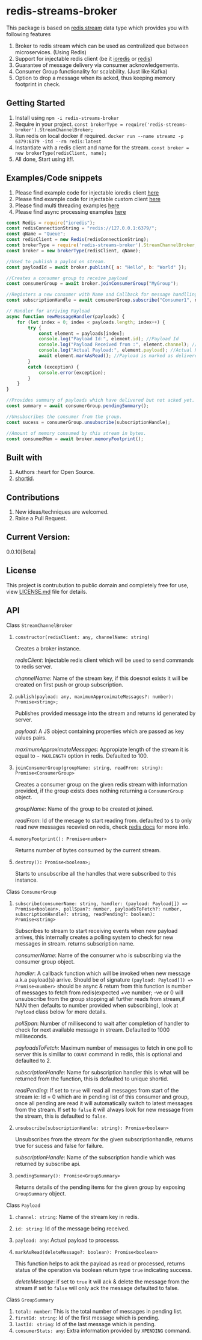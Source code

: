 # redis-streams-broker

This package is based on [redis stream](https://github.com/LRagji/redis-streams-broker) data type which provides you with following features 
1. Broker to redis stream which can be used as centralized que between microservices. (Using Redis)
2. Support for injectable redis client (be it [ioredis](https://www.npmjs.com/package/ioredis) or [redis](https://www.npmjs.com/package/redis))
3. Guarantee of message delivery via consumer acknowledgements.
4. Consumer Group functionality for scalability. (Just like Kafka)
5. Option to drop a message when its acked, thus keeping memory footprint in check.

## Getting Started

1. Install using `npm -i redis-streams-broker`
2. Require in your project. `const brokerType = require('redis-streams-broker').StreamChannelBroker;`
3. Run redis on local docker if required. `docker run --name streamz -p 6379:6379 -itd --rm redis:latest`
3. Instantiate with a redis client and name for the stream. `const broker = new brokerType(redisClient, name);`
4. All done, Start using it!!.

## Examples/Code snippets

1. Please find example code for injectable ioredis client [here](https://github.com/LRagji/redis-streams-broker/blob/master/examples/ioredis.js)
2. Please find example code for injectable custom client [here](https://github.com/LRagji/redis-streams-broker/blob/master/examples/custom.js)
3. Please find multi threading examples [here](https://github.com/LRagji/redis-streams-broker/tree/master/examples/H-Scalling%20idempotent%20operation)
4. Please find async processing examples [here](https://github.com/LRagji/redis-streams-broker/tree/master/examples/Stream%20Processing)

```javascript
const Redis = require("ioredis");
const redisConnectionString = "redis://127.0.0.1:6379/";
const qName = "Queue";
const redisClient = new Redis(redisConnectionString);
const brokerType = require('redis-streams-broker').StreamChannelBroker;
const broker = new brokerType(redisClient, qName);

//Used to publish a paylod on stream.
const payloadId = await broker.publish({ a: "Hello", b: "World" }); 

//Creates a consumer group to receive payload
const consumerGroup = await broker.joinConsumerGroup("MyGroup"); 

//Registers a new consumer with Name and Callback for message handlling.
const subscriptionHandle = await consumerGroup.subscribe("Consumer1", newMessageHandler); 

// Handler for arriving Payload
async function newMessageHandler(payloads) {
    for (let index = 0; index < payloads.length; index++) {
        try {
            const element = payloads[index];
            console.log("Payload Id:", element.id); //Payload Id
            console.log("Payload Received from :", element.channel); //Stream name
            console.log("Actual Payload:", element.payload); //Actual Payload
            await element.markAsRead(); //Payload is marked as delivered or Acked also optionaly the message can be dropped.
        }
        catch (exception) {
            console.error(exception);
        }
    }
}

//Provides summary of payloads which have delivered but not acked yet.
const summary = await consumerGroup.pendingSummary();

//Unsubscribes the consumer from the group.
const sucess = consumerGroup.unsubscribe(subscriptionHandle); 

//Amount of memory consumed by this stream in bytes.
const consumedMem = await broker.memoryFootprint();

```

## Built with

1. Authors :heart for Open Source.
2. [shortid](https://www.npmjs.com/package/shortid).

## Contributions

1. New ideas/techniques are welcomed.
2. Raise a Pull Request.

## Current Version:
0.0.10[Beta]

## License

This project is contrubution to public domain and completely free for use, view [LICENSE.md](/license.md) file for details.

## API

Class `StreamChannelBroker`

1. `constructor(redisClient: any, channelName: string)`

    Creates a broker instance.

    *redisClient*: Injectable redis client which will be used to send commands to redis server.

    *channelName*: Name of the stream key, if this doesnot exists it will be created on first push or group subscription.

2. `publish(payload: any, maximumApproximateMessages?: number): Promise<string>;`

    Publishes provided message into the stream and returns id generated by server. 

    *payload*: A JS object containing properties which are passed as key values pairs.

    *maximumApproximateMessages*: Appropiate length of the stream it is equal to `~ MAXLENGTH` option in redis. Defaulted to 100.

3. `joinConsumerGroup(groupName: string, readFrom: string): Promise<ConsumerGroup>`

    Creates a consumer group on the given redis stream with information provided, if the group exists does nothing returning a `ConsumerGroup` object.

    *groupName*: Name of the group to be created ot joined.

    *readFrom*: Id of the mesage to start reading from. defaulted to `$` to only read new messages recevied on redis, check [redis docs](https://redis.io/commands/xgroup) for more info.

4. `memoryFootprint(): Promise<number>`

    Returns number of bytes consumed by the current stream.

5. `destroy(): Promise<boolean>;`

    Starts to unsubscribe all the handles that were subscribed to this instance.


Class `ConsumerGroup`

1.  `subscribe(consumerName: string, handler: (payload: Payload[]) => Promise<boolean>, pollSpan?: number, payloadsToFetch?: number, subscriptionHandle?: string, readPending?: boolean): Promise<string>`

    Subscribes to stream to start receiving events when new payload arrives, this internally creates a polling system to check for new messages in stream. returns subscription name.

    *consumerName*: Name of the consumer who is subscribing via the consumer group object.

    *handler*: A callback function which will be invoked when new message a.k.a payload(s) arrive. Should be of signature `(payload: Payload[]) => Promise<number>` should be async & return from this function is number of messages to fetch from redis(expected +ve number; -ve or 0 will unsubscribe from the group stopping all further reads from stream,if NAN then defaults to number provided when subscribing), look at `Payload` class below for more details.

    *pollSpan*: Number of millisecond to wait after completion of handler to check for next available message in stream. Defaulted to 1000 milliseconds.

    *payloadsToFetch*: Maximum number of messages to fetch in one poll to server this is simillar to `COUNT` command in redis, this is optional and defaulted to 2.

    *subscriptionHandle*: Name for subscription handler this is what will be returned from the function, this is defaulted to unique shortid.

    *readPending*: If set to `true` will read all messages from start of the stream ie: Id = 0 which are in pending list of this consumer and group, once all pending are read it will automatically switch to latest messages from the stream. If set to `false` it will always look for new message from the stream, this is defaulted to `false`.

2. `unsubscribe(subscriptionHandle: string): Promise<boolean>`

    Unsubscribes from the stream for the given subscriptionhandle, returns true for sucess and false for failure.

    *subscriptionHandle*: Name of the subscription handle which was returned by subscribe api.

3. `pendingSummary(): Promise<GroupSummary>`

    Returns details of the pending items for the given group by exposing `GroupSummary` object.

Class `Payload`

1. `channel: string`: Name of the stream key in redis.
2. `id: string`: Id of the message being received.
3. `payload: any`: Actual payload to processs.
4. `markAsRead(deleteMessage?: boolean): Promise<boolean>`

    This function helps to ack the payload as read or processed, returns status of the operation via boolean return type `true` indicating success.

    *deleteMessage*: if set to `true` it will ack & delete the message from the stream if set to `false` will only ack the message defaulted to false. 


Class `GroupSummary`

1. `total: number`: This is the total number of messages in pending list.
2. `firstId: string`: Id of the first message which is pending.
3. `lastId: string`: Id of the last message which is pending.
4. `consumerStats: any`: Extra information provided by `XPENDING` command.

